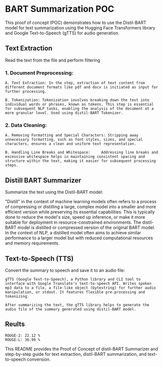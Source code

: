 # BART Summarization POC

This proof of concept (POC) demonstrates how to use the Distil-BART model for text summarization using the Hugging Face Transformers library and Google Text-to-Speech (gTTS) for audio generation.

## Text Extraction
Read the text from the file and perform filtering

###  1. Document Preprocessing:

    A. Text Extraction: In the step, extraction of text content from different document formats like pdf and docx is initiated as input for further processing.

    B. Tokenization: Tokenization involves breaking down the text into individual words or phrases, known as tokens. This step is essential for subsequent NLP tasks, enabling the analysis of the document at a more granular level. Used using distil-BART Tokenizer.

###  2. Data Cleaning:

    A. Removing Formatting and Special Characters: Stripping away unnecessary formatting, such as font styles, sizes, and special characters, ensures a clean and uniform text representation.
    
    B. Handling Line Breaks and Whitespace:     Addressing line breaks and excessive whitespace helps in maintaining consistent spacing and structure within the text, making it easier for subsequent processing steps.

## Distill BART Summarizer
Summarize the text using the Distil-BART model:

"Distill" in the context of machine learning models often refers to a process of compressing or distilling a large, complex model into a smaller and more efficient version while preserving its essential capabilities. This is typically done to reduce the model's size, speed up inference, or make it more suitable for deployment in resource-constrained environments.
The distil-BART model is distilled or compressed version of the original BART model. In the context of NLP, a distilled model often aims to achieve similar performance to a larger model but with reduced computational resources and memory requirements.

## Text-to-Speech (TTS)
Convert the summary to speech and save it to an audio file:

    gTTS (Google Text-to-Speech), a Python library and CLI tool to interface with Google Translate’s text-to-speech API. Writes spoken mp3 data to a file, a file-like object (bytestring) for further audio manipulation, or stdout. It features flexible pre-processing and tokenizing.

    After summarizing the text, the gTTS library helps to generate the audio file of the summary generated using distil-BART model.

## Reults
    ROUGE-2: 22.12 %
    ROUGE-L: 36.99 %

This README provides the Proof of Concept of distil-BART Summarizer and step-by-step guide for text extraction, distil-BART summarization, and text-to-speech conversion.
